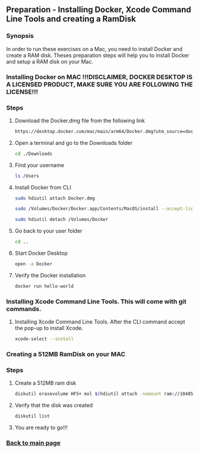 ## Preparation - Installing Docker, Xcode Command Line Tools and creating a RamDisk

### Synopsis

In order to run these exercises on a Mac, you need to install Docker and create a RAM disk. Theses preparation steps will help you to install Docker and setup a RAM disk on your Mac.

### Installing Docker on MAC !!!DISCLAIMER, DOCKER DESKTOP IS A LICENSED PRODUCT, MAKE SURE YOU ARE FOLLOWING THE LICENSE!!!

### Steps

1. Download the Docker.dmg file from the following link
   ```sh
   https://desktop.docker.com/mac/main/arm64/Docker.dmg?utm_source=docker&utm_medium=webreferral&utm_campaign=docs-driven-download-mac-arm64&_gl=1*nqtzhd*_ga*MTA4ODM0MjI1NC4xNzUxOTA4NjEy*_ga_XJWPQMJYHQ*czE3NTMyMDkxODckbzUkZzEkdDE3NTMyMDkyNjAkajYwJGwwJGgw
   ```
1. Open a terminal and go to the Downloads folder
   ```sh
   cd ./Downloads
   ```
1. Find your username
   ```sh
   ls /Users
   ```
1. Install Docker from CLI
   ```sh
   sudo hdiutil attach Docker.dmg
   ```
   ```sh
   sudo /Volumes/Docker/Docker.app/Contents/MacOS/install --accept-license --user=<username>
   ```
   ```sh
   sudo hdiutil detach /Volumes/Docker
   ```
1. Go back to your user folder
   ```sh
   cd ..
   ```
1. Start Docker Desktop
   ```sh
   open -a Docker
   ```
1. Verify the Docker installation
   ```sh
   docker run hello-world
   ```

### Installing Xcode Command Line Tools. This will come with git commands.

1. Installing Xcode Command Line Tools. After the CLI command accept the pop-up to install Xcode.
   ```sh
   xcode-select --install
   ```

### Creating a 512MB RamDisk on your MAC

### Steps

1. Create a 512MB ram disk
   ```sh
   diskutil erasevolume HFS+ mxl $(hdiutil attach -nomount ram://1048576)
   ```
1. Verify that the disk was created
   ```sh
   diskutil list
   ```
1. You are ready to go!!!

### [Back to main page](../README.md)